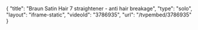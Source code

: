 {
    "title": "Braun Satin Hair 7 straightener - anti hair breakage",
    "type": "solo",
    "layout": "iframe-static",
    "videoId": "3786935",
    "url": "\/tvpembed\/3786935"
}